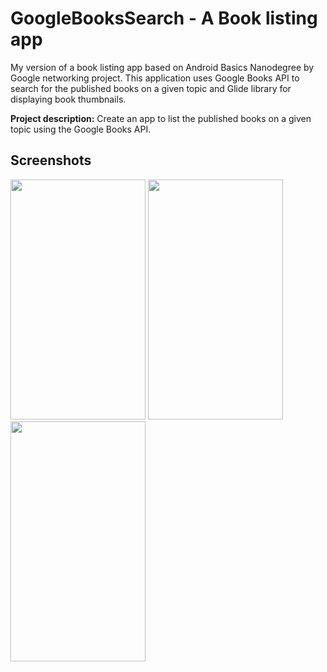GoogleBooksSearch - A Book listing app
======================================

My version of a book listing app based on Android Basics Nanodegree by Google networking project. 
This application uses Google Books API to search for the published books on a given topic and Glide library for displaying book thumbnails.


**Project description:** Create an app to list the published books on a given topic using the Google Books API.

Screenshots
-----------
<img src="https://user-images.githubusercontent.com/31664842/38102389-6151e3be-3383-11e8-8f02-d5e271eba2e3.png" width="216" height="384"/> <img src="https://user-images.githubusercontent.com/31664842/38102393-625cbc70-3383-11e8-8c6a-2e3b30691dc8.png" width="216" height="384"/> <img src="https://user-images.githubusercontent.com/31664842/38102395-63c5bf6c-3383-11e8-96d3-ddd7f411a80f.png" width="216" height="384"/>
